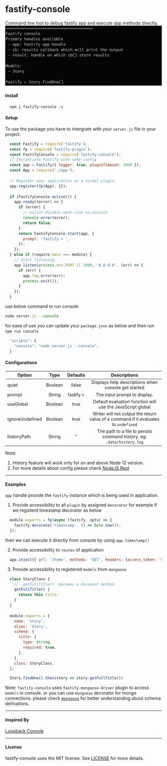 # fastify-console
Command line tool to debug fastify app and execute app methods directly.
![alt text](./assets/console.png "Fastify Console")

#### Install
```
  npm i fastify-console -s
```

#### Setup
To use the package you have to intergrate with your `server.js` file in your project.
``` javascript
  const Fastify = require('fastify');
  const fp = require('fastify-plugin');
  const FastifyConsole = require('fastify-console');
  // Instantiate Fastify with some config
  const app = Fastify({ logger: true, pluginTimeout: 3000 });
  const App = require('./app');

  // Register your application as a normal plugin.
  app.register(fp(App), {});

  if (FastifyConsole.active()) {
    app.ready((error) => {
      if (error) {
        // eslint-disable-next-line no-console
        console.error(error);
        return false;
      }
      return FastifyConsole.start(app, {
        prompt: 'fastify > ',
      });
    });
  } else if (require.main === module) {
    // Start listening.
    app.listen(process.env.PORT || 3000, '0.0.0.0', (err) => {
      if (err) {
        app.log.error(err);
        process.exit(1);
      }
    });
  }
```

use below command to run console
```javascript
node server.js --console
```

for ease of use you can update your `package.json` as below and then run `npm run console`
```javascript
  "scripts": {
    "console": "node server.js --console",
  }
```

#### Configurations
| Option            | Type           | Defaults     |  Descriptions   |
| ----------------- |:-------------: | :----------: | :-------------: |
| quiet             | Boolean        | false        | Displays help descriptions when console get started                |
| prompt            | String         | fastify >    | The input prompt to display.                |
| useGlobal         | Boolean        | true         | Default evaluation function will use the JavaScript global        |
| ignoreUndefined   | Boolean        | true         | Writer will not output the return value of a command if it evaluates to `undefined`                |
| historyPath       | String         | ''           | The path to a file to persist command history. eg: `.data/history.log` |

Note:
  1. History feature will work only for on and above Node 12 version.
  2. For more details about config please check [NodeJS Repl](https://nodejs.org/api/repl.html)

-------------------------------------------
#### Examples
`app` handle provide the `fastify` instance which is being used in application.
1. Provide accessibility to all `plugin` by assigned `decorator`
for example if we registerd timestamp decorator as below
```javascript
  module.exports = fp(async (fastify, opts) => {
    fastify.decorate('timestamp', () => Date.now());
  });
```
then we can execute it directly from console by using `app.timestamp()`

2. Provide accessibility to `routes` of application
```javascript
  app.inject({ url: '/home', methods: 'GET', headers: {access_token: 'my-secret-token'} })
```
3. Provide accessibility to registered `models` from `mongoose`
```javascript
  class StoryClass {
    // `getFullTitle()` becomes a document method
    getFullTitle() {
      return this.title;
    }
  }

  module.exports = {
    name: 'Story',
    alias: 'Story',
    schema: {
      title: {
        type: String,
        required: true,
      },
    },
    class: StoryClass,
  };
```
```javascript
  Story.findOne().then(story => story.getFullTitle())
```
Note: `fastify-console` uses `fastify-mongoose-driver` plugin to access `models` in console.
or you can use `mongoose` decorator for mongo connections.
please check [`mongoose`](https://mongoosejs.com/docs/guide.html) for better understanding about schema definations.

-------------------------------------------
#### Inspired By
[Loopback Console](https://github.com/doublemarked/loopback-console)

---------------------------------------------
#### License

fastify-console uses the MIT license. See [LICENSE](./LICENSE) for more details.

